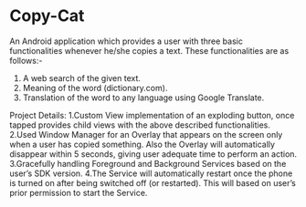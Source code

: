 # Copy-Cat
An Android application which provides a user with three basic functionalities whenever he/she copies a text. These functionalities are as follows:-
1. A web search of the given text.
2. Meaning of the word  (dictionary.com).
3. Translation of the word to any language using Google Translate. 



Project Details: 
1.Custom View implementation of an exploding button, once tapped provides child views with the above described functionalities. 
2.Used Window Manager for an Overlay that appears on the screen only when a user has copied something. Also the Overlay will automatically disappear within 5 seconds, giving user adequate time to perform an action.
3.Gracefully handling Foreground and Background Services based on the user’s SDK version. 
4.The Service will automatically restart once the phone is turned on after being switched off (or restarted). This will based on user’s prior permission to start the Service.
